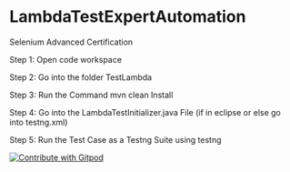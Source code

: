 # LambdaTestExpertAutomation
Selenium Advanced Certification

Step 1: Open code workspace

Step 2: Go into the folder TestLambda

Step 3: Run the Command mvn clean Install

Step 4: Go into the LambdaTestInitializer.java File (if in eclipse or else go into testng.xml) 

Step 5: Run the Test Case as a Testng Suite using testng

<a href="https://gitpod.io/#https://github.com/Siddharthchakravarthy/LambdaTestExpert.git">
  <img
    src="https://img.shields.io/badge/Contribute%20with-Gitpod-908a85?logo=gitpod"
    alt="Contribute with Gitpod"
  />
</a>
